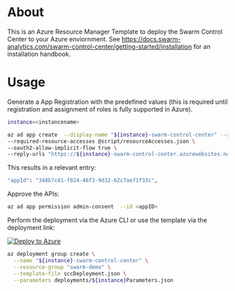 # About
This is an Azure Resource Manager Template to deploy the Swarm Control Center to your Azure enviornment. See https://docs.swarm-analytics.com/swarm-control-center/getting-started/installation for an installation handbook.


# Usage
Generate a App Registration with the predefined values (this is required until registration and assignment of roles is fully supported in Azure).

```bash
instance=<instancename>
```

```bash
az ad app create  --display-name "${instance}-swarm-control-center" --app-roles @script/appRoles.json \
--required-resource-accesses @script/resourceAccesses.json \
--oauth2-allow-implicit-flow true \
--reply-urls "https://${instance}-swarm-control-center.azurewebsites.net" 

```

This results in a relevant entry:
```bash
"appId": "348b7c41-f824-46f3-9d32-62c7aef1f33c",
```

Approve the APIs:
```bash
az ad app permission admin-consent  --id <appID>
```

Perform the deployment via the Azure CLI or use the template via the deployment link:

[![Deploy to Azure](https://aka.ms/deploytoazurebutton)](https://portal.azure.com/#create/Microsoft.Template/uri/https%3A%2F%2Fgithub.com%2Fhal9000-swarm%2Fswarm-control-center-deployment-template%2Fblob%2Fmaster%2FsccDeployment.json)

```bash
az deployment group create \
  --name "${instance}-swarm-control-center" \
  --resource-group "swarm-demo" \
  --template-file sccDeployment.json \
  --parameters deployments/${instance}Parameters.json
```
